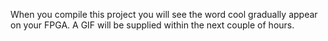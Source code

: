 When you compile this project you will see the word cool gradually appear on your FPGA. A GIF will be supplied within the next couple of hours.